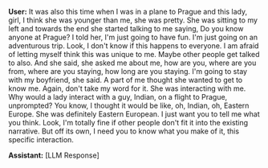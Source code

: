 **User:**
It was also this time when I was in a plane to Prague and this lady, girl, I think she was younger than me, she was pretty. She was sitting to my left and towards the end she started talking to me saying, Do you know anyone at Prague? I told her, I'm just going to have fun. I'm just going on an adventurous trip. Look, I don't know if this happens to everyone. I am afraid of letting myself think this was unique to me. Maybe other people get talked to also. And she said, she asked me about me, how are you, where are you from, where are you staying, how long are you staying. I'm going to stay with my boyfriend, she said. A part of me thought she wanted to get to know me. Again, don't take my word for it. She was interacting with me. Why would a lady interact with a guy, Indian, on a flight to Prague, unprompted? You know, I thought it would be like, oh, Indian, oh, Eastern Europe. She was definitely Eastern European. I just want you to tell me what you think. Look, I'm totally fine if other people don't fit it into the existing narrative. But off its own, I need you to know what you make of it, this specific interaction.

**Assistant:**
[LLM Response]

